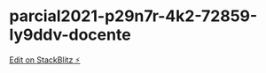 # parcial2021-p29n7r-4k2-72859-ly9ddv-docente

[Edit on StackBlitz ⚡️](https://stackblitz.com/edit/parcial2021-p29n7r-4k2-72859-ly9ddv-docente)